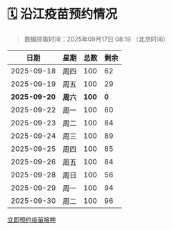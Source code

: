 # 🗓️ 沿江疫苗预约情况

> 数据抓取时间：2025年09月17日 08:19 （北京时间）

| 日期 | 星期 | 总数 | 剩余 |
|------|------|------|------|
| 2025-09-18 | 周四 | 100 | 62 |
| 2025-09-19 | 周五 | 100 | 29 |
| **2025-09-20** | **周六** | **100** | **0** |
| 2025-09-22 | 周一 | 100 | 60 |
| 2025-09-23 | 周二 | 100 | 84 |
| 2025-09-24 | 周三 | 100 | 89 |
| 2025-09-25 | 周四 | 100 | 85 |
| 2025-09-26 | 周五 | 100 | 84 |
| 2025-09-28 | 周日 | 100 | 56 |
| 2025-09-29 | 周一 | 100 | 94 |
| 2025-09-30 | 周二 | 100 | 96 |


<div class="button-container">
<a class="btn" href="http://yfzweb.ishequ.net/#/login" target="_blank">立即预约疫苗接种</a>
</div>
